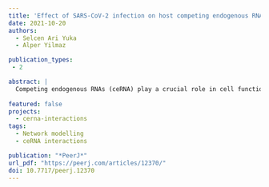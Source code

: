 ```yaml
---
title: 'Effect of SARS-CoV-2 infection on host competing endogenous RNA and miRNA network'
date: 2021-10-20
authors:
  - Selcen Ari Yuka
  - Alper Yilmaz

publication_types:
 - 2

abstract: |
  Competing endogenous RNAs (ceRNA) play a crucial role in cell functions. Computational methods that provide large-scale analysis of the interactions between miRNAs and their competitive targets can contribute to the understanding of ceRNA regulations and critical regulatory functions. Recent reports showed that viral RNAs can compete with host RNAs against host miRNAs. Regarding SARS-CoV-2 RNA, no comprehensive study had been reported about its competition with cellular ceRNAs. In this study, for the first time, we used the ceRNAnetsim package to assess ceRNA network effects per individual cell and competitive behavior of SARS-CoV-2 RNA in the infected cells using single-cell sequencing data. Our computations identified 195 genes and 29 miRNAs which vary in competitive behavior specifically in presence of SARS-CoV-2 RNA. We also investigated 18 genes that are affected by genes that lost perturbation ability in presence of SARS-CoV-2 RNA in the human miRNA:ceRNA network. These transcripts have associations with COVID-19-related symptoms as well as many dysfunctions such as metabolic diseases, carcinomas, heart failure. Our results showed that the effects of the SARS-CoV-2 genome on host ceRNA interactions and consequent dysfunctions can be explained by competition among various miRNA targets. Our perturbation ability perspective has the potential to reveal yet to be discovered SARS-CoV-2 induced effects invisible to conventional approaches.
  
featured: false
projects:
  - cerna-interactions
tags:
  - Network modelling
  - ceRNA interactions

publication: "*PeerJ*"
url_pdf: "https://peerj.com/articles/12370/"
doi: 10.7717/peerj.12370
---
```

